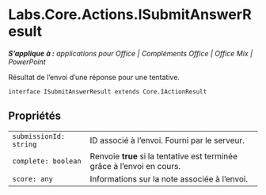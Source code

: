 
# <a name="labs.core.actions.isubmitanswerresult"></a>Labs.Core.Actions.ISubmitAnswerResult

 _**S’applique à :** applications pour Office | Compléments Office | Office Mix | PowerPoint_

Résultat de l’envoi d’une réponse pour une tentative.

```
interface ISubmitAnswerResult extends Core.IActionResult
```


## <a name="properties"></a>Propriétés


|||
|:-----|:-----|
| `submissionId: string`|ID associé à l’envoi. Fourni par le serveur.|
| `complete: boolean`|Renvoie  **true** si la tentative est terminée grâce à l’envoi en cours.|
| `score: any`|Informations sur la note associée à l’envoi.|
